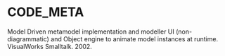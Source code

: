 # CODE_META
Model Driven metamodel implementation and modeller UI (non-diagrammatic) and Object engine to animate model instances at runtime. VisualWorks Smalltalk. 2002.
